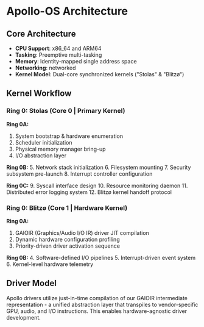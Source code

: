 # Apollo-OS Architecture


## Core Architecture
- **CPU Support**: x86_64 and ARM64
- **Tasking**: Preemptive multi-tasking
- **Memory**: Identity-mapped single address space
- **Networking**: networked 
- **Kernel Model**: Dual-core synchronized kernels ("Stolas" & "Blitzø")



## Kernel Workflow


### **Ring 0: Stolas** (Core 0 | Primary Kernel)

**Ring 0A:**
1. System bootstrap & hardware enumeration
2. Scheduler initialization
3. Physical memory manager bring-up
4. I/O abstraction layer

**Ring 0B:**
5. Network stack initialization 
6. Filesystem mounting
7. Security subsystem pre-launch
8. Interrupt controller configuration

**Ring 0C:**
9. Syscall interface design
10. Resource monitoring daemon
11. Distributed error logging system
12. Blitzø kernel handoff protocol


### **Ring 0: Blitzø** (Core 1 | Hardware Kernel)

**Ring 0A:**
1. GAIOIR (Graphics/Audio I/O IR) driver JIT compilation
2. Dynamic hardware configuration profiling
3. Priority-driven driver activation sequence

**Ring 0B:**
4. Software-defined I/O pipelines
5. Interrupt-driven event system
6. Kernel-level hardware telemetry


## Driver Model

Apollo drivers utilize just-in-time compilation of our GAIOIR intermediate representation - a unified abstraction layer that transpiles to vendor-specific GPU, audio, and I/O instructions. This enables hardware-agnostic driver development.